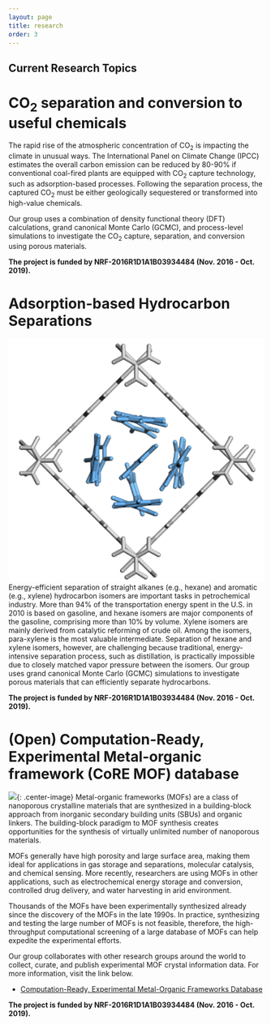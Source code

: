 ```yaml
---
layout: page
title: research
order: 3
---
```

## Current Research Topics
# CO<sub>2</sub> separation and conversion to useful chemicals
The rapid rise of the atmospheric concentration of CO<sub>2</sub> is impacting the climate in unusual ways. The International Panel on Climate Change (IPCC) estimates the overall carbon emission can be reduced by 80-90% if conventional coal-fired plants are equipped with CO<sub>2</sub> capture technology, such as adsorption-based processes. Following the separation process, the captured CO<sub>2</sub> must be either geologically sequestered or transformed into high-value chemicals.

Our group uses a combination of density functional theory (DFT) calculations, grand canonical Monte Carlo (GCMC), and process-level simulations to investigate the CO<sub>2</sub> capture, separation, and conversion using porous materials.

<b>The project is funded by NRF-2016R1D1A1B03934484 (Nov. 2016 - Oct. 2019).</b>
<br>

# Adsorption-based Hydrocarbon Separations
<img aling="left" src="../images/mof-c8.png">
Energy-efficient separation of straight alkanes (e.g., hexane) and aromatic (e.g., xylene) hydrocarbon isomers are important tasks in petrochemical industry. More than 94% of the transportation energy spent in the U.S. in 2010 is based on gasoline, and hexane isomers are major components of the gasoline, comprising more than 10% by volume. Xylene isomers are mainly derived from catalytic reforming of crude oil. Among the isomers, para-xylene is the most valuable intermediate. Separation of hexane and xylene isomers, however, are challenging because traditional, energy-intensive separation process, such as distillation, is practically impossible due to closely matched vapor pressure between the isomers. Our group uses grand canonical Monte Carlo (GCMC) simulations to investigate porous materials that can efficiently separate hydrocarbons.

<b>The project is funded by NRF-2016R1D1A1B03934484 (Nov. 2016 - Oct. 2019).</b>

# (Open) Computation-Ready, Experimental Metal-organic framework (CoRE MOF) database
![](/images/core-mof-v1.png){: .center-image}
Metal-organic frameworks (MOFs) are a class of nanoporous crystalline materials that are synthesized in a building-block approach from inorganic secondary building units (SBUs) and organic linkers. The building-block paradigm to MOF synthesis creates opportunities for the synthesis of virtually unlimited number of nanoporous materials.

MOFs generally have high porosity and large surface area, making them ideal for applications in gas storage and separations, molecular catalysis, and chemical sensing. More recently, researchers are using MOFs in other applications, such as electrochemical energy storage and conversion, controlled drug delivery, and water harvesting in arid environment.

Thousands of the MOFs have been experimentally synthesized already since the discovery of the MOFs in the late 1990s. In practice, synthesizing and testing the large number of MOFs is not feasible, therefore, the high-throughput computational screening of a large database of MOFs can help expedite the experimental efforts.

Our group collaborates with other research groups around the world to collect, curate, and publish experimental MOF crystal information data. For more information, visit the link below.

- <a href="http://gregchung.github.io/CoRE-MOFs/">Computation-Ready, Experimental Metal-Organic Frameworks Database</a>

<b>The project is funded by NRF-2016R1D1A1B03934484 (Nov. 2016 - Oct. 2019).</b>
